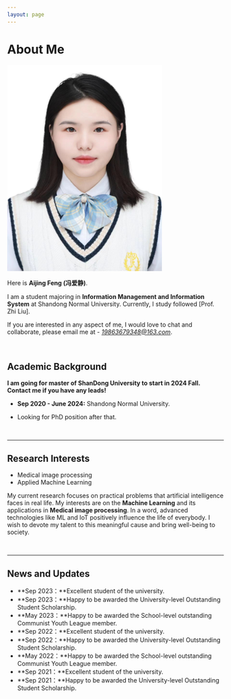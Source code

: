 ```yaml
---
layout: page
---
```


# About Me

<img src=".\2.jpg" class="floatpic" width="360" height="480">

Here is **Aijing Feng (冯爱静)**.

I am a student majoring in **Information Management and Information System** at Shandong Normal University. Currently, I study followed [Prof. Zhi Liu]. 

If you are interested in any aspect of me, I would love to chat and collaborate, please email me at - *19863679348@163.com*.

<br>

## Academic Background

**</font> I am going for master of ShanDong University to start in 2024 Fall. Contact me if you have any leads!**

- **Sep 2020 - June 2024:** Shandong Normal University.

- Looking for PhD position after that.

<br>

---

## Research Interests

- Medical image processing
- Applied Machine Learning

My current research focuses on practical problems that artificial intelligence faces in real life. My interests are on the **Machine Learning** and its applications in **Medical image processing**. In a word, advanced technologies like ML and IoT positively influence the life of everybody.  I wish to devote my talent to this meaningful cause and bring well-being to society.

<br>

---

## News and Updates

- **Sep 2023：**Excellent student of the university.
- **Sep 2023：**Happy to be awarded the University-level Outstanding Student Scholarship.
- **May 2023：**Happy to be awarded the School-level outstanding Communist Youth League member.
- **Sep 2022：**Excellent student of the university.
- **Sep 2022：**Happy to be awarded the University-level Outstanding Student Scholarship.
- **May 2022：**Happy to be awarded the School-level outstanding Communist Youth League member.
- **Sep 2021：**Excellent student of the university.
- **Sep 2021：**Happy to be awarded the University-level Outstanding Student Scholarship.
<br>


